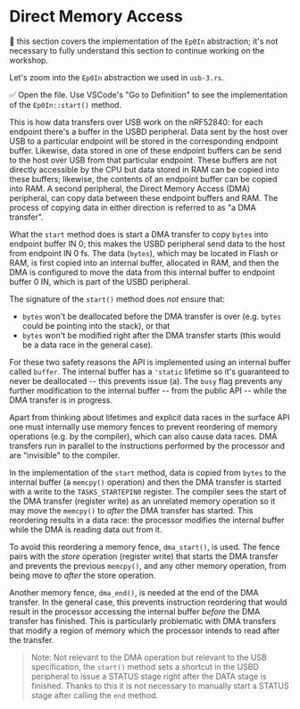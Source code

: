 # Direct Memory Access

🔎 this section covers the implementation of the `Ep0In` abstraction; it's not necessary to fully understand this section to continue working on the workshop.

Let's zoom into the `Ep0In` abstraction we used in `usb-3.rs`.

✅ Open the file. Use VSCode's "Go to Definition" to see the implementation of the `Ep0In::start()` method.

This is how data transfers over USB work on the nRF52840: for each endpoint there's a buffer in the USBD peripheral. Data sent by the host over USB to a particular endpoint will be stored in the corresponding endpoint buffer. Likewise, data stored in one of these endpoint buffers can be send to the host over USB from that particular endpoint. These buffers are not directly accessible by the CPU but data stored in RAM can be copied into these buffers; likewise, the contents of an endpoint buffer can be copied into RAM. A second peripheral, the Direct Memory Access (DMA) peripheral, can copy data between these endpoint buffers and RAM. The process of copying data in either direction is referred to as "a DMA transfer".

What the `start` method does is start a DMA transfer to copy `bytes` into endpoint buffer IN 0; this makes the USBD peripheral send data to the host from endpoint IN 0 fs. The data (`bytes`), which may be located in Flash or RAM, is first copied into an internal buffer, allocated in RAM, and then the DMA is configured to move the data from this internal buffer to endpoint buffer 0 IN, which is part of the USBD peripheral.

The signature of the `start()` method does *not* ensure that:

- `bytes` won't be deallocated before the DMA transfer is over (e.g. `bytes` could be pointing into the stack), or that
- `bytes` won't be modified right after the DMA transfer starts (this would be a data race in the general case).

For these two safety reasons the API is implemented using an internal buffer called `buffer`. The internal buffer has a `'static` lifetime so it's guaranteed to never be deallocated -- this prevents issue (a). The `busy` flag prevents any further modification to the internal buffer -- from the public API -- while the DMA transfer is in progress.

Apart from thinking about lifetimes and explicit data races in the surface API one must internally use memory fences to prevent reordering of memory operations (e.g. by the compiler), which can also cause data races. DMA transfers run in parallel to the instructions performed by the processor and are "invisible" to the compiler.

In the implementation of the `start` method, data is copied from `bytes` to the internal buffer (a `memcpy()` operation) and then the DMA transfer is started with a write to the `TASKS_STARTEPIN0` register. The compiler sees the start of the DMA transfer (register write) as an unrelated memory operation so it may move the `memcpy()` to *after* the DMA transfer has started. This reordering results in a data race: the processor modifies the internal buffer while the DMA is reading data out from it.

To avoid this reordering a memory fence, `dma_start()`, is used. The fence pairs with the *store* operation (register write) that starts the DMA transfer and prevents the previous `memcpy()`, and any other memory operation, from being move to *after* the store operation.

Another memory fence, `dma_end()`, is needed at the end of the DMA transfer. In the general case, this prevents instruction reordering that would result in the processor accessing the internal buffer *before* the DMA transfer has finished. This is particularly problematic with DMA transfers that modify a region of memory which the processor intends to read after the transfer.

> Note: Not relevant to the DMA operation but relevant to the USB specification, the `start()` method sets a shortcut in the USBD peripheral to issue a STATUS stage right after the DATA stage is finished. Thanks to this it is not necessary to manually start a STATUS stage after calling the `end` method.
